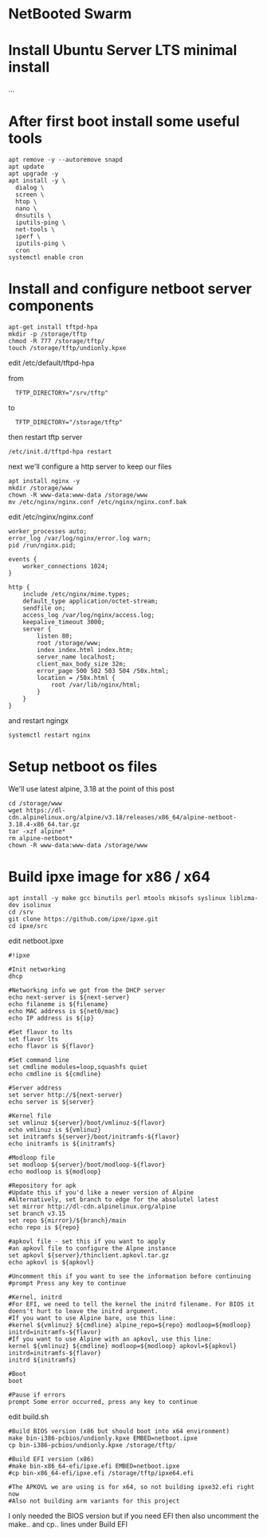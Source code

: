 # NetBooted Swarm

# Install Ubuntu Server LTS minimal install
...

# After first boot install some useful tools
```
apt remove -y --autoremove snapd
apt update
apt upgrade -y
apt install -y \
  dialog \
  screen \
  htop \
  nano \
  dnsutils \
  iputils-ping \
  net-tools \
  iperf \
  iputils-ping \
  cron
systemctl enable cron
```

# Install and configure netboot server components
```
apt-get install tftpd-hpa
mkdir -p /storage/tftp
chmod -R 777 /storage/tftp/
touch /storage/tftp/undionly.kpxe
```
edit /etc/default/tftpd-hpa

from
```
  TFTP_DIRECTORY="/srv/tftp"
```
to
```
  TFTP_DIRECTORY="/storage/tftp"
```

then restart tftp server
```
/etc/init.d/tftpd-hpa restart
```
next we'll configure a http server to keep our files
```
apt install nginx -y
mkdir /storage/www
chown -R www-data:www-data /storage/www
mv /etc/nginx/nginx.conf /etc/nginx/nginx.conf.bak
```

edit /etc/nginx/nginx.conf
```
worker_processes auto;
error_log /var/log/nginx/error.log warn;
pid /run/nginx.pid;

events {
    worker_connections 1024;
}

http {
    include /etc/nginx/mime.types;
    default_type application/octet-stream;
    sendfile on;
    access_log /var/log/nginx/access.log;
    keepalive_timeout 3000;
    server {
        listen 80;
        root /storage/www;
        index index.html index.htm;
        server_name localhost;
        client_max_body_size 32m;
        error_page 500 502 503 504 /50x.html;
        location = /50x.html {
            root /var/lib/nginx/html;
        }
    }
}
```
and restart ngingx
```
systemctl restart nginx
```


# Setup netboot os files

We'll use latest alpine, 3.18 at the point of this post
```
cd /storage/www
wget https://dl-cdn.alpinelinux.org/alpine/v3.18/releases/x86_64/alpine-netboot-3.18.4-x86_64.tar.gz
tar -xzf alpine*
rm alpine-netboot*
chown -R www-data:www-data /storage/www
```

# Build ipxe image for x86 / x64
```
apt install -y make gcc binutils perl mtools mkisofs syslinux liblzma-dev isolinux
cd /srv
git clone https://github.com/ipxe/ipxe.git
cd ipxe/src
```

edit netboot.ipxe
```
#!ipxe

#Init networking
dhcp

#Networking info we got from the DHCP server
echo next-server is ${next-server}
echo filaneme is ${filename}
echo MAC address is ${net0/mac}
echo IP address is ${ip}

#Set flavor to lts
set flavor lts
echo flavor is ${flavor}

#Set command line 
set cmdline modules=loop,squashfs quiet
echo cmdline is ${cmdline}

#Server address
set server http://${next-server}
echo server is ${server}

#Kernel file
set vmlinuz ${server}/boot/vmlinuz-${flavor}
echo vmlinuz is ${vmlinuz}
set initramfs ${server}/boot/initramfs-${flavor}
echo initramfs is ${initramfs}

#Modloop file
set modloop ${server}/boot/modloop-${flavor}
echo modloop is ${modloop}

#Repository for apk
#Update this if you'd like a newer version of Alpine
#Alternatively, set branch to edge for the absolutel latest
set mirror http://dl-cdn.alpinelinux.org/alpine
set branch v3.15
set repo ${mirror}/${branch}/main
echo repo is ${repo}

#apkovl file - set this if you want to apply
#an apkovl file to configure the Alpne instance
set apkovl ${server}/thinclient.apkovl.tar.gz
echo apkovl is ${apkovl}

#Uncomment this if you want to see the information before continuing
#prompt Press any key to continue

#Kernel, initrd
#For EFI, we need to tell the kernel the initrd filename. For BIOS it doens't hurt to leave the initrd argument.
#If you want to use Alpine bare, use this line:
#kernel ${vmlinuz} ${cmdline} alpine_repo=${repo} modloop=${modloop} initrd=initramfs-${flavor}
#If you want to use Alpine with an apkovl, use this line:
kernel ${vmlinuz} ${cmdline} modloop=${modloop} apkovl=${apkovl} initrd=initramfs-${flavor}
initrd ${initramfs}

#Boot
boot

#Pause if errors
prompt Some error occurred, press any key to continue
```

edit build.sh
```
#Build BIOS version (x86 but should boot into x64 environment)
make bin-i386-pcbios/undionly.kpxe EMBED=netboot.ipxe
cp bin-i386-pcbios/undionly.kpxe /storage/tftp/

#Build EFI version (x86)
#make bin-x86_64-efi/ipxe.efi EMBED=netboot.ipxe
#cp bin-x86_64-efi/ipxe.efi /storage/tftp/ipxe64.efi

#The APKOVL we are using is for x64, so not building ipxe32.efi right now
#Also not building arm variants for this project
```
I only needed the BIOS version but if you need EFI then also uncomment the make.. and cp.. lines under Build EFI





